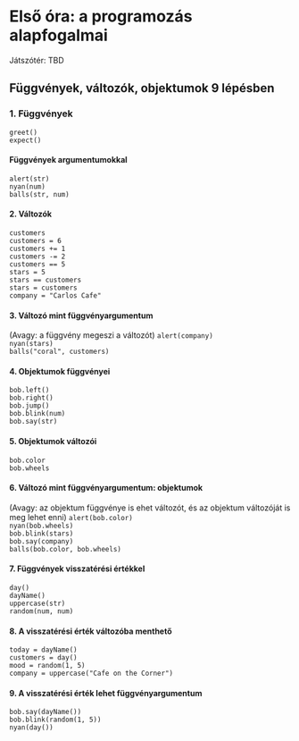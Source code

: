 # Első óra: a programozás alapfogalmai

Játszótér: TBD

## Függvények, változók, objektumok 9 lépésben

### 1. Függvények
`greet()`  
`expect()`  

#### Függvények argumentumokkal
`alert(str)`  
`nyan(num)`  
`balls(str, num)`  

#### 2. Változók
`customers`  
`customers = 6`  
`customers += 1`  
`customers -= 2`  
`customers == 5`  
`stars = 5`  
`stars == customers`  
`stars = customers`  
`company = "Carlos Cafe"`  

#### 3. Változó mint függvényargumentum
(Avagy: a függvény megeszi a változót)
`alert(company)`  
`nyan(stars)`  
`balls("coral", customers)`  

#### 4. Objektumok függvényei
`bob.left()`  
`bob.right()`  
`bob.jump()`  
`bob.blink(num)`  
`bob.say(str)`  

#### 5. Objektumok változói
`bob.color`  
`bob.wheels`  

#### 6. Változó mint függvényargumentum: objektumok
(Avagy: az objektum függvénye is ehet változót, és az objektum változóját is meg lehet enni)
`alert(bob.color)`  
`nyan(bob.wheels)`  
`bob.blink(stars)`  
`bob.say(company)`  
`balls(bob.color, bob.wheels)`  

#### 7. Függvények visszatérési értékkel
`day()`  
`dayName()`  
`uppercase(str)`  
`random(num, num)`  

#### 8. A visszatérési érték változóba menthető
`today = dayName()`  
`customers = day()`  
`mood = random(1, 5)`  
`company = uppercase("Cafe on the Corner")`  

#### 9. A visszatérési érték lehet függvényargumentum
`bob.say(dayName())`  
`bob.blink(random(1, 5))`  
`nyan(day())`  

